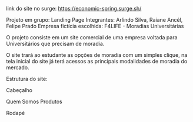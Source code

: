 link do site no surge: https://economic-spring.surge.sh/

Projeto em grupo: Landing Page
Integrantes: Arlindo Silva, Raiane Ancél, Felipe Prado
Empresa fictícia escolhida: F4LIFE - Moradias Universitárias

O projeto consiste em um site comercial de uma empresa voltada para Universitários que precisam de moradia.

O site trará ao estudante as opções de moradia com um simples clique, na tela inicial do site já terá acessos as principais modalidades de moradia do mercado.

Estrutura do site:

Cabeçalho

  Quem Somos
  Produtos
 
Rodapé
